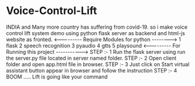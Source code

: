 # Voice-Control-Lift
INDIA and Many more country has suffering from covid-19. 
so i make voice control lift system demo using python flask server as backend and html-js website as fronted.
<--------- Require Modules for python -------->
1 flask
2 speech recognition
3 pyaudio
4 gtts
5 playsound
<--------- For Running this project ----------->
STEP :- 1 Run the flask server using run the server.py file located in server named folder.
STEP :- 2 Open client folder and open app.html file in browser.
STEP :- 3 Just click on Start virtual assistant button appear in browser and follow the instruction
STEP :- 4 BOOM ..... Lift is going like your command
